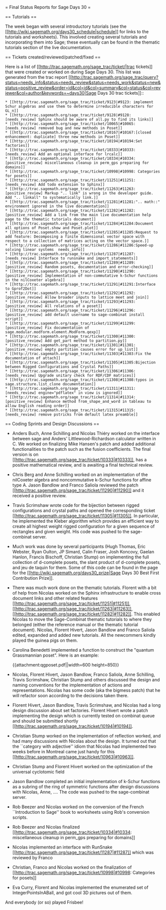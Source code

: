 = Final Status Reports for Sage Days 30 =

== Tutorials ==

The week began with several introductory tutorials (see the [[http://wiki.sagemath.org/days30_schedule|schedule]] for links to the tutorials and worksheets). This involved creating several tutorials and incorporating them into Sage; these eventually can be found in the thematic tutorials section of the live documentation.

== Tickets created/reviewed/patched/fixed ==

Here is a list of [[http://trac.sagemath.org/sage_trac/ticket/|trac tickets]] 
that were created or worked on during Sage Days 30. This
list was generated from the trac report
[[http://trac.sagemath.org/sage_trac/query?status=needs_info&status=needs_review&status=needs_work&status=new&status=positive_review&order=id&col=id&col=summary&col=status&col=reviewer&col=author&keywords=~days30|Sage Days 30 trac tickets]]::

    * [[http://trac.sagemath.org/sage_trac/ticket/9123|#9123: implement Schur algebras and use them to determine irreducible characters for GL_n]]
    * [[http://trac.sagemath.org/sage_trac/ticket/9128|#9128:[needs_review] Sphinx should be aware of all.py to find its links]]
    * [[http://trac.sagemath.org/sage_trac/ticket/10065|#10065:[needs_review] removed bug and new methods in Poset]]
    * [[http://trac.sagemath.org/sage_trac/ticket/10167|#10167:[closed enhancement: duplicate] three new methods in Poset]]
    * [[http://trac.sagemath.org/sage_trac/ticket/10194|#10194:Set factories]]
    * [[http://trac.sagemath.org/sage_trac/ticket/10333|#10333:[needs_review] Add an optional interface for lrcalc]]
    * [[http://trac.sagemath.org/sage_trac/ticket/10334|#10334:[positive_review] miscellaneous cleanup in perm_gps preparing for domains]]
    * [[http://trac.sagemath.org/sage_trac/ticket/10998|#10998: Categories for posets]]
    * [[http://trac.sagemath.org/sage_trac/ticket/11251|#11251:[needs_review] Add todo extension to Sphinx]]
    * [[http://trac.sagemath.org/sage_trac/ticket/11263|#11263:[positive_review] Markup ".. link" is wrong in the developer guide. Add ".. linkall" to systematically link.]]
    * [[http://trac.sagemath.org/sage_trac/ticket/11281|#11281:".. math::" environment ignored in the live documentation]]
    * [[http://trac.sagemath.org/sage_trac/ticket/11282|#11282:[positive_review] Add a link from the main live documentation help page to the thematic tutorials document]]
    * [[http://trac.sagemath.org/sage_trac/ticket/11284|#11284:Document all options of Poset.show and Poset.plot]]
    * [[http://trac.sagemath.org/sage_trac/ticket/11285|#11285:Request to add feature: Decomposing a finite dimensional vector space with respect to a collection of matrices acting on the vector space.]]
    * [[http://trac.sagemath.org/sage_trac/ticket/11286|#11286:Speed-up solving linear systems  needs_info]]
    * [[http://trac.sagemath.org/sage_trac/ticket/11287|#11287:[needs_review] Interface to runsnake and import_statements]]
    * [[http://trac.sagemath.org/sage_trac/ticket/11289|#11289:[positive_review] Random posets, documentation and error-checking]]
    * [[http://trac.sagemath.org/sage_trac/ticket/11290|#11290:[positive_review] Implementation of non-commutative k-Schur functions in the nilCoxeter algebra]]
    * [[http://trac.sagemath.org/sage_trac/ticket/11291|#11291:Interface to Gprof2Dot]]
    * [[http://trac.sagemath.org/sage_trac/ticket/11292|#11292:[positive_review] Allow broader inputs to lattice meet and join]]
    * [[http://trac.sagemath.org/sage_trac/ticket/11293|#11293:[positive_review] All relations of a poset]]
    * [[http://trac.sagemath.org/sage_trac/ticket/11296|#11296:[positive_review] add default username to sage-combinat install script]]
    * [[http://trac.sagemath.org/sage_trac/ticket/11299|#11299:[positive_review] Fix documentation of sage.modular.modform.element.ModForm.qexp]]
    * [[http://trac.sagemath.org/sage_trac/ticket/11300|#11300:[positive_review] Add get_part method to partition.py]]
    * [[http://trac.sagemath.org/sage_trac/ticket/11301|#11301:[positive_review] empty partition causes error for up_list]]
    * [[http://trac.sagemath.org/sage_trac/ticket/11303|#11303:Fix the documentation of attach]]
    * [[http://trac.sagemath.org/sage_trac/ticket/11305|#11305:Bijection between Rigged Configurations and Crystal Paths]]
    * [[http://trac.sagemath.org/sage_trac/ticket/11306|#11306:[needs_review] Upgrade unitary check for RDF/CDF matrices]]
    * [[http://trac.sagemath.org/sage_trac/ticket/11308|#11308:typos in sage.structure.list_clone documentation]]
    * [[http://trac.sagemath.org/sage_trac/ticket/11311|#11311:[needs_review] engine="pdflatex" in view is ignored]]
    * [[http://trac.sagemath.org/sage_trac/ticket/11314|#11314:[positive_review] Enhance method from_shape_and_word in tableau to allow English reading order]]
    * [[http://trac.sagemath.org/sage_trac/ticket/11315|#11315:[needs_review] remove pstricks from default latex preamble]]

== Coding Sprints and Design Discussions ==

 * Anders Buch, Anne Schilling and Nicolas Thiéry worked on the interface between sage and Anders' Littlewood-Richardson calculator written in C. We worked on finalizing Mike Hansen's patch and added additional functionalities to the patch such as the fusion coefficients. The final version is on [[http://trac.sagemath.org/sage_trac/ticket/10333|#10333]], has a positive mathematical review, and is awaiting a final technical review.

 * Chris Berg and Anne Schilling worked on an implementation of the nilCoxeter algebra and noncommutative k-Schur functions for affine type A. Jason Bandlow and Franco Saliola reviewed the patch [[http://trac.sagemath.org/sage_trac/ticket/11290|#11290]] and it received a positive review.

 * Travis Scrimshaw wrote code for the bijection between rigged configurations and crystal paths and opened the corresponding ticket [[http://trac.sagemath.org/sage_trac/ticket/11305|#11305]]. In particular, he implemented the Kleber algorithm which provides an efficient way to create all highest weight rigged configuration for a given sequence of rectangles and given weight. His code was pushed to the sage-combinat server.

 * Much work was done by several participants (Hugh Thomas, Eric Webster, Ryan Oulton, JP Simard, Calin Fraser, Josh Koncovy, Gaelan Hanlon, Francis Bischoff, Christian Stump) on implementing the full collection of d-complete posets, the slant product of d-complete posets, and jeu de taquin for them. Some of this code can be found in the page for the [[http://wiki.sagemath.org/days30_prize|Sage Days 30 Best First Contribution Prize]].

 * There was much work done on the thematic tutorials. Florent with a
   bit of help from Nicolas worked on the Sphinx infrastructure to
   enable cross document links and other related features
   [[http://trac.sagemath.org/sage_trac/ticket/11251|#11251]],
   [[http://trac.sagemath.org/sage_trac/ticket/11263|#11263]],
   [[http://trac.sagemath.org/sage_trac/ticket/11282|#11282]]. This
   enabled Nicolas to move the Sage-Combinat thematic tutorials to
   where they belonged (either the reference manual or the thematic
   tutorial document). Nicolas, Florent Hivert, Jason Bandlow and
   Franco Saliola edited, expanded and added new tutorials. All the
   newcommers kindly played the guinea pigs on them.

 * Carolina Benedetti implemented a function to construct the "quantum Grassmannian poset". Here is an example:

   {{attachment:qgposet.pdf||width=600 height=850}}

 * Nicolas, Florent Hivert, Jason Bandlow, Franco Saliola, Anne Schilling, Travis Scrimshaw, Christian Stump and others discussed the design and naming conventions for the implementation of actions and representations. Nicolas has some code (aka the bigmess patch) that he will refactor soon according to the decisions taken there.

 * Florent Hivert, Jason Bandlow, Travis Scrimshaw, and Nicolas had a long design discussion about set factories. Florent Hivert wrote a patch implementing the design which is currently tested on combinat queue and should be submitted shortly [[http://trac.sagemath.org/sage_trac/ticket/10194|#10194]].

 * Christian Stump worked on the implementation of reflection worked, and had many discussions with Nicolas about the design. It turned out that the ``category with adjective'' idiom that Nicolas had implemented two weeks before in Montreal came just handy for this [[http://trac.sagemath.org/sage_trac/ticket/10963|#10963]].

 * Christian Stump and Florent Hivert worked on the optimization of the universal cyclotomic field

 * Jason Bandlow completed an initial implementation of k-Schur functions as a subring of the ring of symmetric functions after design discussions with Nicolas, Anne, .... The code was pushed to the sage-combinat server.

 * Rob Beezer and Nicolas worked on the conversion of the French ``Introduction to Sage'' book to worksheets using Rob's conversion scripts.

 * Rob Beezer and Nicolas finalized [[http://trac.sagemath.org/sage_trac/ticket/10334|#10334: miscellaneous cleanup in perm_gps preparing for domains]]

 * Nicolas implemented an interface with RunSnake [[http://trac.sagemath.org/sage_trac/ticket/11287|#11287]] which was reviewed by Franco

 * Christian, Franco and Nicolas worked on the finalization of [[http://trac.sagemath.org/sage_trac/ticket/10998|#10998: Categories for posets]]

 * Eva Curry, Florent and Nicolas implemented the enumerated set of IntegerPointsInABall, and got cool 3D pictures out of them.

And everybody (or so) played Frisbee!
